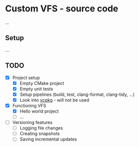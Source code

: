 # Custom VFS - source code

...

## Setup

...

## TODO

- [X] Project setup
  - [X] Empty CMake project
  - [X] Empty unit tests
  - [X] Setup pipelines (build, test, clang-format, clang-tidy, ...)
  - [X] Look into [vcpkg](https://github.com/microsoft/vcpkg) - will not be used
- [X] Functioning VFS
  - [X] Hello world project
  - [ ] ...
- [ ] Versioning features
  - [ ] Logging file changes 
  - [ ] Creating snapshots
  - [ ] Saving incremental updates
